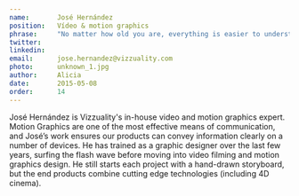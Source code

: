 ```yaml
---
name:       José Hernández
position:   Vídeo & motion graphics
phrase:     "No matter how old you are, everything is easier to understand if it's fun"
twitter:    
linkedin:   
email:      jose.hernandez@vizzuality.com
photo:      unknown_1.jpg
author:     Alicia
date:       2015-05-08
order: 		14
---
```


 José Hernández is Vizzuality's in-house video and motion graphics expert. Motion Graphics are one of the most effective means of communication, and José’s work ensures our products can convey information clearly on a number of devices. He has trained as a graphic designer over the last few years, surfing the flash wave before moving into video filming and motion graphics design. He still starts each project with a hand-drawn storyboard, but the end products combine cutting edge technologies (including 4D cinema).
